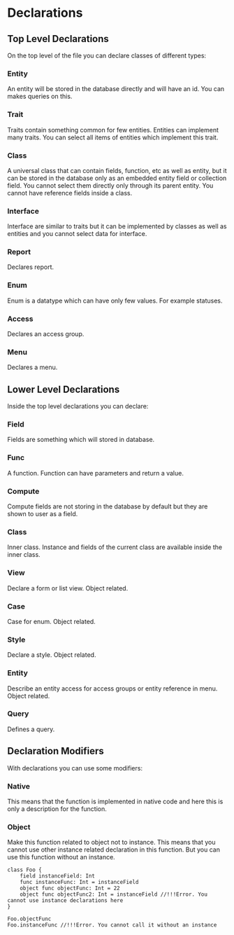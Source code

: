 # Declarations

## Top Level Declarations

On the top level of the file you can declare classes of different types:

### Entity

An entity will be stored in the database directly and will have an id. You can makes queries on this.

### Trait

Traits contain something common for few entities. Entities can implement many traits. You can select all items of entities which implement this trait.

### Class

A universal class that can contain fields, function, etc as well as entity, but it can be stored in the database only as an embedded entity field or collection field. You cannot select them directly only through its parent entity. You cannot have reference fields inside a class.

### Interface

Interface are similar to traits but it can be implemented by classes as well as entities and you cannot select data for interface.

### Report

Declares report.

### Enum

Enum is a datatype which can have only few values. For example statuses.

### Access

Declares an access group.

### Menu

Declares a menu.

## Lower Level Declarations

Inside the top level declarations you can declare:

### Field

Fields are something which will stored in database.

### Func

A function. Function can have parameters and return a value.

### Compute

Compute fields are not storing in the database by default but they are shown to user as a field.

### Class

Inner class. Instance and fields of the current class are available inside the inner class.

### View

Declare a form or list view. Object related.

### Case

Case for enum. Object related.

### Style

Declare a style. Object related.

### Entity

Describe an entity access for access groups or entity reference in menu. Object related.

### Query

Defines a query.

## Declaration Modifiers

With declarations you can use some modifiers:

### Native

This means that the function is implemented in native code and here this is only a description for the function.

### Object

Make this function related to object not to instance. This means that you cannot use other instance related declaration in this function. But you can use this function without an instance.

```dsl
class Foo {
    field instanceField: Int 
    func instanceFunc: Int = instanceField
    object func objectFunc: Int = 22 
    object func objectFunc2: Int = instanceField //!!!Error. You cannot use instance declarations here
}

Foo.objectFunc
Foo.instanceFunc //!!!Error. You cannot call it without an instance
```